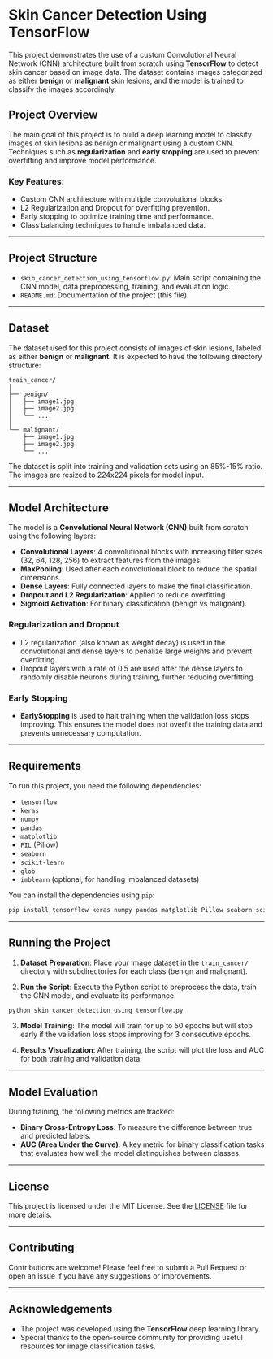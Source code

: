 
# Skin Cancer Detection Using TensorFlow

This project demonstrates the use of a custom Convolutional Neural Network (CNN) architecture built from scratch using **TensorFlow** to detect skin cancer based on image data. The dataset contains images categorized as either **benign** or **malignant** skin lesions, and the model is trained to classify the images accordingly.

## Project Overview

The main goal of this project is to build a deep learning model to classify images of skin lesions as benign or malignant using a custom CNN. Techniques such as **regularization** and **early stopping** are used to prevent overfitting and improve model performance.

### Key Features:
- Custom CNN architecture with multiple convolutional blocks.
- L2 Regularization and Dropout for overfitting prevention.
- Early stopping to optimize training time and performance.
- Class balancing techniques to handle imbalanced data.

---

## Project Structure

- `skin_cancer_detection_using_tensorflow.py`: Main script containing the CNN model, data preprocessing, training, and evaluation logic.
- `README.md`: Documentation of the project (this file).

---

## Dataset

The dataset used for this project consists of images of skin lesions, labeled as either **benign** or **malignant**. It is expected to have the following directory structure:

```
train_cancer/
│
├── benign/
│   ├── image1.jpg
│   ├── image2.jpg
│   └── ...
│
└── malignant/
    ├── image1.jpg
    ├── image2.jpg
    └── ...
```

The dataset is split into training and validation sets using an 85%-15% ratio. The images are resized to 224x224 pixels for model input.

---

## Model Architecture

The model is a **Convolutional Neural Network (CNN)** built from scratch using the following layers:

- **Convolutional Layers**: 4 convolutional blocks with increasing filter sizes (32, 64, 128, 256) to extract features from the images.
- **MaxPooling**: Used after each convolutional block to reduce the spatial dimensions.
- **Dense Layers**: Fully connected layers to make the final classification.
- **Dropout and L2 Regularization**: Applied to reduce overfitting.
- **Sigmoid Activation**: For binary classification (benign vs malignant).

### Regularization and Dropout
- L2 regularization (also known as weight decay) is used in the convolutional and dense layers to penalize large weights and prevent overfitting.
- Dropout layers with a rate of 0.5 are used after the dense layers to randomly disable neurons during training, further reducing overfitting.

### Early Stopping
- **EarlyStopping** is used to halt training when the validation loss stops improving. This ensures the model does not overfit the training data and prevents unnecessary computation.

---

## Requirements

To run this project, you need the following dependencies:

- `tensorflow`
- `keras`
- `numpy`
- `pandas`
- `matplotlib`
- `PIL` (Pillow)
- `seaborn`
- `scikit-learn`
- `glob`
- `imblearn` (optional, for handling imbalanced datasets)

You can install the dependencies using `pip`:

```bash
pip install tensorflow keras numpy pandas matplotlib Pillow seaborn scikit-learn imblearn
```

---

## Running the Project

1. **Dataset Preparation**: Place your image dataset in the `train_cancer/` directory with subdirectories for each class (benign and malignant).
   
2. **Run the Script**: Execute the Python script to preprocess the data, train the CNN model, and evaluate its performance.

```bash
python skin_cancer_detection_using_tensorflow.py
```

3. **Model Training**: The model will train for up to 50 epochs but will stop early if the validation loss stops improving for 3 consecutive epochs.

4. **Results Visualization**: After training, the script will plot the loss and AUC for both training and validation data.

---

## Model Evaluation

During training, the following metrics are tracked:
- **Binary Cross-Entropy Loss**: To measure the difference between true and predicted labels.
- **AUC (Area Under the Curve)**: A key metric for binary classification tasks that evaluates how well the model distinguishes between classes.

---

## License

This project is licensed under the MIT License. See the [LICENSE](LICENSE) file for more details.

---

## Contributing

Contributions are welcome! Please feel free to submit a Pull Request or open an issue if you have any suggestions or improvements.

---

## Acknowledgements

- The project was developed using the **TensorFlow** deep learning library.
- Special thanks to the open-source community for providing useful resources for image classification tasks.
